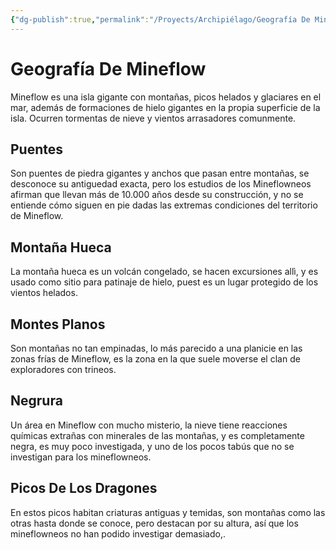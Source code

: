 ```yaml
---
{"dg-publish":true,"permalink":"/Proyects/Archipiélago/Geografía De Mineflow/","title":"Geografía de Mineflow","updated":"2023-12-30T18:05:53.044-05:00"}
---
```



# Geografía De Mineflow

Mineflow es una isla gigante con montañas, picos helados y glaciares en el mar, además de formaciones de hielo gigantes en la propia superficie de la isla. Ocurren tormentas de nieve y vientos arrasadores comunmente.

## Puentes

Son puentes de piedra gigantes y anchos que pasan entre montañas, se desconoce su antiguedad exacta, pero los estudios de los Mineflowneos afirman que llevan más de 10.000 años desde su construcción, y no se entiende cómo siguen en pie dadas las extremas condiciones del territorio de Mineflow.

## Montaña Hueca

La montaña hueca es un volcán congelado, se hacen excursiones allì, y es usado como sitio para patinaje de hielo, puest es un lugar protegido de los vientos helados.

## Montes Planos

Son montañas no tan empinadas, lo más parecido a una planicie en las zonas frías de Mineflow, es la zona en la que suele moverse el clan de exploradores con trineos.

## Negrura

Un área en Mineflow con mucho misterio, la nieve tiene reacciones químicas extrañas con minerales de las montañas, y es completamente negra, es muy poco investigada, y uno de los pocos tabús que no se investigan para los mineflowneos. 

## Picos De Los Dragones

En estos picos habitan criaturas antiguas y temidas, son montañas como las otras hasta donde se conoce, pero destacan por su altura, así que los mineflowneos no han podido investigar demasiado,. 
